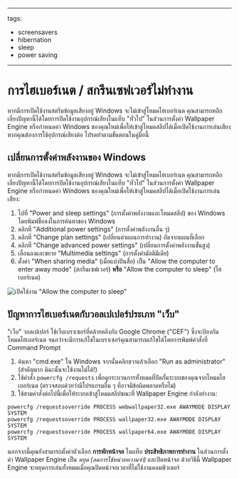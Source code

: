 - - -
  tags:
  - screensavers
  - hibernation
  - sleep
  - power saving
- - -

# การไฮเบอร์เนต / สกรีนเซฟเวอร์ไม่ทำงาน

หากมีการเปิดใช้งานสตรีมข้อมูลเสียงอยู่ Windows จะไม่เข้าสู่โหมดไฮเบอร์เนต คุณสามารถหลีกเลี่ยงปัญหานี้ได้โดยการปิดใช้งานอุปกรณ์เสียงในแท็บ "ทั่วไป" ในส่วนการตั้งค่า Wallpaper Engine หรือกำหนดค่า Windows ของคุณใหม่เพื่อให้เข้าสู่โหมดสลีปได้เมื่อเปิดใช้งานการเล่นเสียง หากคุณต้องการใช้อุปกรณ์เสียงต่อ โปรดทำตามขั้นตอนในคู่มือนี้

## เปลี่ยนการตั้งค่าพลังงานของ Windows

หากมีการเปิดใช้งานสตรีมข้อมูลเสียงอยู่ Windows จะไม่เข้าสู่โหมดไฮเบอร์เนต คุณสามารถหลีกเลี่ยงปัญหานี้ได้โดยการปิดใช้งานอุปกรณ์เสียงในแท็บ "ทั่วไป" ในส่วนการตั้งค่า Wallpaper Engine หรือกำหนดค่า Windows ของคุณใหม่เพื่อให้เข้าสู่โหมดสลีปได้เมื่อเปิดใช้งานการเล่นเสียง:

1. ไปที่ "Power and sleep settings" (การตั้งค่าพลังงานและโหมดสลีป) ของ Windows โดยพิมพ์ชื่อลงในการค้นหาของ Windows
2. คลิกที่ "Additional power settings" (การตั้งค่าพลังงานอื่น ๆ)
3. คลิกที่ "Change plan settings" (เปลี่ยนค่าแผนการทำงาน) ถัดจากแผนที่เลือก
4. คลิกที่ "Change advanced power settings" (เปลี่ยนการตั้งค่าพลังงานขั้นสูง)
5. เลื่อนลงและขยาย "Multimedia settings" (การตั้งค่ามัลติมีเดีย)
6. ตั้งค่า "When sharing media" (เมื่อแบ่งปันสื่อ) เป็น "Allow the computer to enter away mode" (สกรีนเซฟเวอร์) **หรือ** "Allow the computer to sleep" (ไฮเบอร์เนต)

![เปิดใช้งาน "Allow the computer to sleep"](./power.gif)

## ปัญหาการไฮเบอร์เนตกับวอลเปเปอร์ประเภท "เว็บ"

"เว็บ" วอลเปเปอร์ ใช้เว็บเบราเซอร์ที่คล้ายคลึงกับ Google Chrome ("CEF") ซึ่งจะป้องกันโหมดไฮเบอร์เนต จนกว่าจะมีการแก้ไขในเบราเซอร์คุณสามารถแก้ไขได้โดยการพิมพ์คำสั่งที่ Command Prompt

1. ค้นหา "cmd.exe" ใน Windows จากนั้นคลิกขวาแล้วเลือก "Run as administrator" (สำคัญมาก มิฉะนั้นจะใช้งานไม่ได้!)
2. ใช้คำสั่ง `powercfg /requests` เพื่อดูกระบวนการทั้งหมดที่ปิดกั้นระบบของคุณจากโหมดไฮเบอร์เนต (ตรวจสอบด้วยว่ามีโปรแกรมอื่น ๆ ที่อาจมีข้อผิดพลาดหรือไม่)
3. ใช้สามคำสั่งต่อไปนี้เพื่อให้ระบบเข้าสู่โหมดสลีปขณะที่ Wallpaper Engine กำลังทำงาน:

```
powercfg /requestsoverride PROCESS webwallpaper32.exe AWAYMODE DISPLAY SYSTEM
powercfg /requestsoverride PROCESS wallpaper32.exe AWAYMODE DISPLAY SYSTEM
powercfg /requestsoverride PROCESS wallpaper64.exe AWAYMODE DISPLAY SYSTEM
```

นอกจากนี้คุณยังสามารถตั้งค่าตัวเลือก **การพักหน้าจอ** ในแท็บ **ประสิทธิภาพการทำงาน** ในส่วนการตั้งค่า Wallpaper Engine เป็น *หยุด (ลดการใช้หน่วยความจำ)* และปิดหน้าจอ ด้วยวิธีนี้ Wallpaper Engine จะหยุดการเล่นทั้งหมดเมื่อคุณปิดหน้าจอเวลาที่ไม่ใช้งานคอมพิวเตอร์